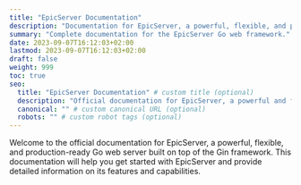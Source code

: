 ```yaml
---
title: "EpicServer Documentation"
description: "Documentation for EpicServer, a powerful, flexible, and production-ready Go web server."
summary: "Complete documentation for the EpicServer Go web framework."
date: 2023-09-07T16:12:03+02:00
lastmod: 2023-09-07T16:12:03+02:00
draft: false
weight: 999
toc: true
seo:
  title: "EpicServer Documentation" # custom title (optional)
  description: "Official documentation for EpicServer, a powerful and flexible Go web server built on top of the Gin framework." # custom description (recommended)
  canonical: "" # custom canonical URL (optional)
  robots: "" # custom robot tags (optional)
---
```


Welcome to the official documentation for EpicServer, a powerful, flexible, and production-ready Go web server built on top of the Gin framework. This documentation will help you get started with EpicServer and provide detailed information on its features and capabilities.
